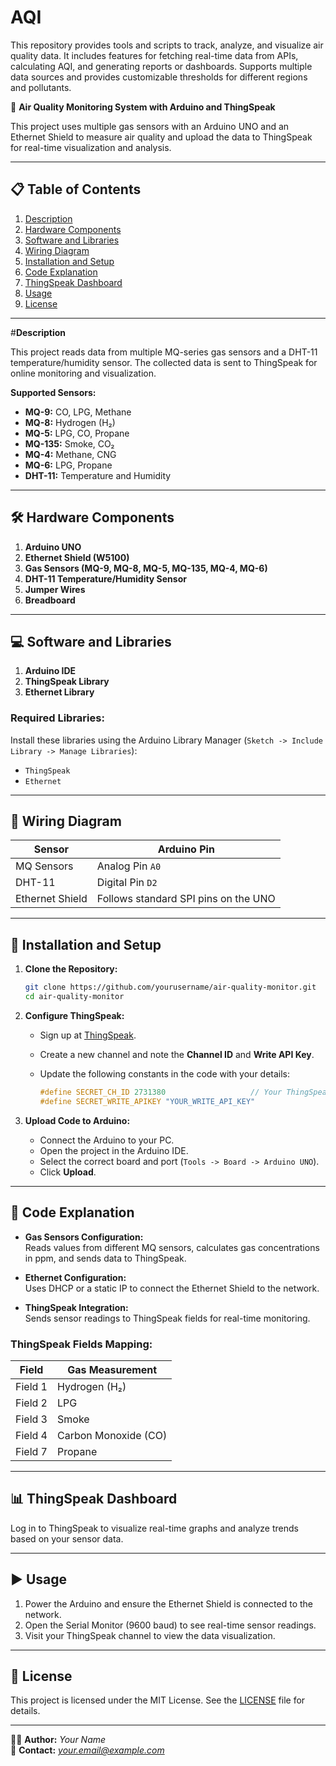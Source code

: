 # AQI
This repository provides tools and scripts to track, analyze, and visualize air quality data. It includes features for fetching real-time data from APIs, calculating AQI, and generating reports or dashboards. Supports multiple data sources and provides customizable thresholds for different regions and pollutants.

🚨 **Air Quality Monitoring System with Arduino and ThingSpeak**

This project uses multiple gas sensors with an Arduino UNO and an Ethernet Shield to measure air quality and upload the data to ThingSpeak for real-time visualization and analysis.

---

## 📋 **Table of Contents**

1. [Description](#description)  
2. [Hardware Components](#hardware-components)  
3. [Software and Libraries](#software-and-libraries)  
4. [Wiring Diagram](#wiring-diagram)  
5. [Installation and Setup](#installation-and-setup)  
6. [Code Explanation](#code-explanation)  
7. [ThingSpeak Dashboard](#thingspeak-dashboard)  
8. [Usage](#usage)  
9. [License](#license)  

---

#**Description**

This project reads data from multiple MQ-series gas sensors and a DHT-11 temperature/humidity sensor. The collected data is sent to ThingSpeak for online monitoring and visualization.

**Supported Sensors:**
- **MQ-9:** CO, LPG, Methane  
- **MQ-8:** Hydrogen (H₂)  
- **MQ-5:** LPG, CO, Propane  
- **MQ-135:** Smoke, CO₂  
- **MQ-4:** Methane, CNG  
- **MQ-6:** LPG, Propane  
- **DHT-11:** Temperature and Humidity  

---

## 🛠️ **Hardware Components**

1. **Arduino UNO**  
2. **Ethernet Shield (W5100)**  
3. **Gas Sensors (MQ-9, MQ-8, MQ-5, MQ-135, MQ-4, MQ-6)**  
4. **DHT-11 Temperature/Humidity Sensor**  
5. **Jumper Wires**  
6. **Breadboard**  

---

## 💻 **Software and Libraries**

1. **Arduino IDE**  
2. **ThingSpeak Library**  
3. **Ethernet Library**  

### Required Libraries:

Install these libraries using the Arduino Library Manager (`Sketch -> Include Library -> Manage Libraries`):

- `ThingSpeak`  
- `Ethernet`  

---

## 🔌 **Wiring Diagram**

| **Sensor** | **Arduino Pin**   |
|------------|------------------|
| MQ Sensors | Analog Pin `A0`  |
| DHT-11     | Digital Pin `D2` |
| Ethernet Shield | Follows standard SPI pins on the UNO |

---

## 🚀 **Installation and Setup**

1. **Clone the Repository:**

   ```bash
   git clone https://github.com/yourusername/air-quality-monitor.git
   cd air-quality-monitor
   ```

2. **Configure ThingSpeak:**

   - Sign up at [ThingSpeak](https://thingspeak.com/).  
   - Create a new channel and note the **Channel ID** and **Write API Key**.  
   - Update the following constants in the code with your details:

     ```cpp
     #define SECRET_CH_ID 2731380                   // Your ThingSpeak Channel ID
     #define SECRET_WRITE_APIKEY "YOUR_WRITE_API_KEY"
     ```

3. **Upload Code to Arduino:**

   - Connect the Arduino to your PC.  
   - Open the project in the Arduino IDE.  
   - Select the correct board and port (`Tools -> Board -> Arduino UNO`).  
   - Click **Upload**.

---

## 📝 **Code Explanation**

- **Gas Sensors Configuration:**  
  Reads values from different MQ sensors, calculates gas concentrations in ppm, and sends data to ThingSpeak.

- **Ethernet Configuration:**  
  Uses DHCP or a static IP to connect the Ethernet Shield to the network.

- **ThingSpeak Integration:**  
  Sends sensor readings to ThingSpeak fields for real-time monitoring.

### **ThingSpeak Fields Mapping:**

| **Field** | **Gas Measurement**      |
|-----------|--------------------------|
| Field 1   | Hydrogen (H₂)            |
| Field 2   | LPG                      |
| Field 3   | Smoke                    |
| Field 4   | Carbon Monoxide (CO)     |
| Field 7   | Propane                  |

---

## 📊 **ThingSpeak Dashboard**

Log in to ThingSpeak to visualize real-time graphs and analyze trends based on your sensor data.

---

## ▶️ **Usage**

1. Power the Arduino and ensure the Ethernet Shield is connected to the network.  
2. Open the Serial Monitor (9600 baud) to see real-time sensor readings.  
3. Visit your ThingSpeak channel to view the data visualization.

---

## 📝 **License**

This project is licensed under the MIT License. See the [LICENSE](LICENSE) file for details.

---

👨‍💻 **Author:** *Your Name*  
📧 **Contact:** *your.email@example.com*  

